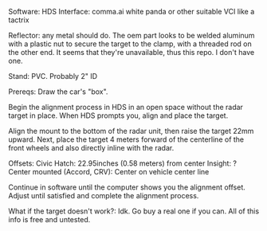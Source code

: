 Software: HDS
Interface: comma.ai white panda or other suitable VCI like a tactrix

Reflector: any metal should do. The oem part looks to be welded aluminum with a plastic nut to secure the target to the clamp, with a threaded rod on the other end. It seems that they're unavailable, thus this repo. I don't have one.

Stand: PVC. Probably 2" ID

Prereqs: Draw the car's "box".

Begin the alignment process in HDS in an open space without the radar target in place. When HDS prompts you, align and place the target.

Align the mount to the bottom of the radar unit, then raise the target 22mm upward. Next, place the target 4 meters forward of the centerline of the front wheels and also directly inline with the radar.

Offsets:
Civic Hatch: 22.95inches (0.58 meters) from center
Insight: ?
Center mounted (Accord, CRV): Center on vehicle center line

Continue in software until the computer shows you the alignment offset. Adjust until satisfied and complete the alignment process.

What if the target doesn't work?: Idk. Go buy a real one if you can. All of this info is free and untested.
